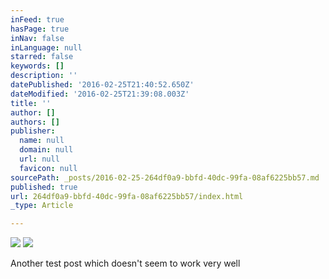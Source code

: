 ```yaml
---
inFeed: true
hasPage: true
inNav: false
inLanguage: null
starred: false
keywords: []
description: ''
datePublished: '2016-02-25T21:40:52.650Z'
dateModified: '2016-02-25T21:39:08.003Z'
title: ''
author: []
authors: []
publisher:
  name: null
  domain: null
  url: null
  favicon: null
sourcePath: _posts/2016-02-25-264df0a9-bbfd-40dc-99fa-08af6225bb57.md
published: true
url: 264df0a9-bbfd-40dc-99fa-08af6225bb57/index.html
_type: Article

---
```

![](https://the-grid-user-content.s3-us-west-2.amazonaws.com/a7b60063-ed71-4235-b90c-d77c7e52a469.jpg)
![](https://the-grid-user-content.s3-us-west-2.amazonaws.com/9ef56ab7-28b5-4d2c-8bf4-d6548c498ede.jpg)

Another test post which doesn't seem to work very well